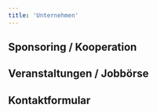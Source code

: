 ```yaml
---
title: 'Unternehmen'
---
```

## Sponsoring / Kooperation

## Veranstaltungen / Jobbörse

## Kontaktformular
